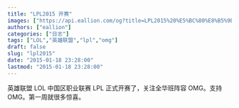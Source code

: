 ```yaml
---
title: "LPL2015 开赛"
images: ["https://api.eallion.com/og?title=LPL2015%20%E5%BC%80%E8%B5%9B"]
authors: ["eallion"]
categories: ["日志"]
tags: ["LOL","英雄联盟","lpl","omg"]
draft: false
slug: "lpl2015"
date: "2015-01-18 23:28:00"
lastmod: "2015-01-18 23:28:00"
---
```


英雄联盟 LOL 中国区职业联赛 LPL 正式开赛了，关注全华班阵容 OMG。支持 OMG。第一周就很多惊喜。
